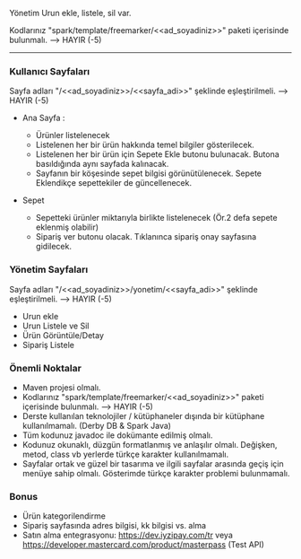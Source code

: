 Yönetim Urun ekle, listele, sil var.

Kodlarınız "spark/template/freemarker/<<ad_soyadiniz>>" paketi içerisinde bulunmalı. --> HAYIR (-5)

----------------------------------

### Kullanıcı Sayfaları

Sayfa adları "/<<ad_soyadiniz>>/<<sayfa_adi>>" şeklinde eşleştirilmeli. --> HAYIR (-5)

* Ana Sayfa : 
  * Ürünler listelenecek
  * Listelenen her bir ürün hakkında temel bilgiler gösterilecek. 
  * Listelenen her bir ürün için Sepete Ekle butonu bulunacak. Butona basıldığında aynı sayfada kalınacak.
  * Sayfanın bir köşesinde sepet bilgisi görünütülenecek. Sepete Eklendikçe sepettekiler de güncellenecek.

* Sepet
  * Sepetteki ürünler miktarıyla birlikte listelenecek (Ör.2 defa sepete eklenmiş olabilir)
  * Sipariş ver butonu olacak. Tıklanınca sipariş onay sayfasına gidilecek.

### Yönetim Sayfaları

Sayfa adları "/<<ad_soyadiniz>>/yonetim/<<sayfa_adi>>" şeklinde eşleştirilmeli. --> HAYIR (-5)

* Urun ekle
* Urun Listele ve Sil
* Ürün Görüntüle/Detay
* Sipariş Listele

### Önemli Noktalar

* Maven projesi olmalı.
* Kodlarınız "spark/template/freemarker/<<ad_soyadiniz>>" paketi içerisinde bulunmalı. --> HAYIR (-5)
* Derste kullanılan teknolojiler / kütüphaneler dışında bir kütüphane kullanılmamalı. (Derby DB & Spark Java)
* Tüm kodunuz javadoc ile dokümante edilmiş olmalı.
* Kodunuz okunaklı, düzgün formatlanmış ve anlaşılır olmalı. Değişken, metod, class vb yerlerde türkçe karakter kullanılmamalı.
* Sayfalar ortak ve güzel bir tasarıma ve ilgili sayfalar arasında geçiş için menüye sahip olmalı. Gösterimde türkçe karakter problemi bulunmamalı.

### Bonus

* Ürün kategorilendirme
* Sipariş sayfasında adres bilgisi, kk bilgisi vs. alma
* Satın alma entegrasyonu: https://dev.iyzipay.com/tr veya https://developer.mastercard.com/product/masterpass (Test API)